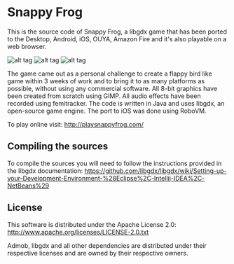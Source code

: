 Snappy Frog
==========

This is the source code of Snappy Frog, a libgdx game that has been ported to the Desktop, Android, iOS, OUYA, Amazon Fire and it's also playable on a web browser.

![alt tag](http://playsnappyfrog.com/img/screenshots/280x187/1.png)    ![alt tag](http://playsnappyfrog.com/img/screenshots/280x187/2.png) ![alt tag](http://playsnappyfrog.com/img/screenshots/280x187/3.png)

The game came out as a personal challenge to create a flappy bird like game within 3 weeks of work and to bring it to as many platforms as possible, without using any commercial software. All 8-bit graphics have been created from scratch using GIMP. All audio effects have been recorded using femitracker. The code is written in Java and uses libgdx, an open-source game engine. The port to iOS was done using RoboVM.

To play online visit: http://playsnappyfrog.com/

## Compiling the sources ##

To compile the sources you will need to follow the instructions provided in the libgdx documentation: https://github.com/libgdx/libgdx/wiki/Setting-up-your-Development-Environment-%28Eclipse%2C-Intellij-IDEA%2C-NetBeans%29


## License ##

This software is distributed under the Apache License 2.0: http://www.apache.org/licenses/LICENSE-2.0.txt

Admob, libgdx and all other dependencies are distributed under their respective licenses and are owned by their respective owners.
